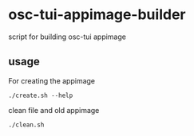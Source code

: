 # osc-tui-appimage-builder
script for building osc-tui appimage 

## usage

For creating the appimage
```
./create.sh --help
```

clean file and old appimage
```
./clean.sh
```

